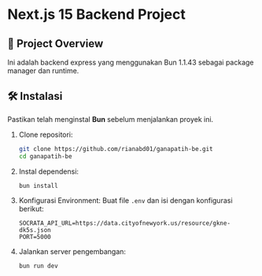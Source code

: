 # Next.js 15 Backend Project

## 🚀 Project Overview

Ini adalah backend express yang menggunakan Bun 1.1.43 sebagai package manager dan runtime.

## 🛠️ Instalasi

Pastikan telah menginstal **Bun** sebelum menjalankan proyek ini.

1. Clone repositori:
   ```sh
   git clone https://github.com/rianabd01/ganapatih-be.git
   cd ganapatih-be
   ```
2. Instal dependensi:
   ```sh
   bun install
   ```
3. Konfigurasi Environment:
   Buat file `.env` dan isi dengan konfigurasi berikut:

   ```env
   SOCRATA_API_URL=https://data.cityofnewyork.us/resource/gkne-dk5s.json
   PORT=5000

   ```

4. Jalankan server pengembangan:
   ```sh
   bun run dev
   ```

